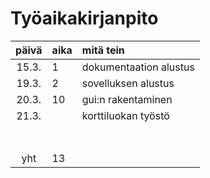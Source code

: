 # Työaikakirjanpito

| päivä | aika | mitä tein  |
| :----:|:-----| :-----|
| 15.3. | 1    | dokumentaation alustus |
| 19.3. | 2    | sovelluksen alustus    |
| 20.3. | 10   | gui:n rakentaminen     |
| 21.3. |     | korttiluokan työstö    |
|       |     |  |
|  |     |  |
|       |     |  |
|   |     |  |
|   |     |  |
|       |     |  |
|   |     |  |
| yht   | 13   | | 
